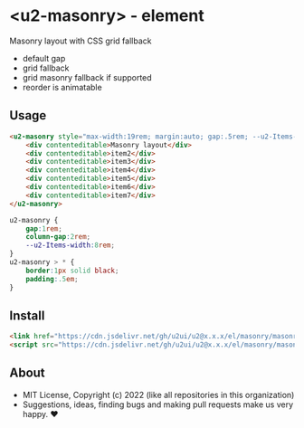 # &lt;u2-masonry&gt; - element
Masonry layout with CSS grid fallback

- default gap
- grid fallback
- grid masonry fallback if supported
- reorder is animatable

## Usage

```html
<u2-masonry style="max-width:19rem; margin:auto; gap:.5rem; --u2-Items-width:4rem;">
    <div contenteditable>Masonry layout</div>
    <div contenteditable>item2</div>
    <div contenteditable>item3</div>
    <div contenteditable>item4</div>
    <div contenteditable>item5</div>
    <div contenteditable>item6</div>
    <div contenteditable>item7</div>
</u2-masonry>
```

```css
u2-masonry {
    gap:1rem;
    column-gap:2rem;
    --u2-Items-width:8rem;
}
u2-masonry > * {
    border:1px solid black;
    padding:.5em;
}
```

## Install

```html
<link href="https://cdn.jsdelivr.net/gh/u2ui/u2@x.x.x/el/masonry/masonry.min.css" rel=stylesheet>
<script src="https://cdn.jsdelivr.net/gh/u2ui/u2@x.x.x/el/masonry/masonry.min.js" type=module async></script>
```

## About

- MIT License, Copyright (c) 2022 <u2> (like all repositories in this organization) <br>
- Suggestions, ideas, finding bugs and making pull requests make us very happy. ♥

